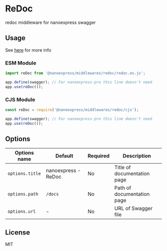 # ReDoc

redoc middleware for nanoexpress swagger

## Usage

See [here](https://github.com/Redocly/redoc/) for more info

### ESM Module

```js
import reDoc from '@nanoexpress/middlewares/redoc/redoc.es.js';

app.define(swagger); // For nanoexpress-pro this line doesn't need
app.use(reDoc());
```

### CJS Module

```js
const reDoc = require('@nanoexpress/middlewares/redoc/cjs');

app.define(swagger); // For nanoexpress-pro this line doesn't need
app.use(reDoc());
```

## Options

| Options name    | Default             | Required | Description                 |
| --------------- | ------------------- | -------- | --------------------------- |
| `options.title` | nanoexpress - ReDoc | No       | Title of documentation page |
| `options.path`  | `/docs`             | No       | Path of documentation page  |
| `options.url`   | -                   | No       | URL of Swagger file         |

## License

MIT
